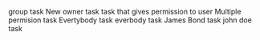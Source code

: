 group task
New owner task
task that gives permission to user
Multiple permision task
Evertybody task
everbody task
James Bond task
john doe task
